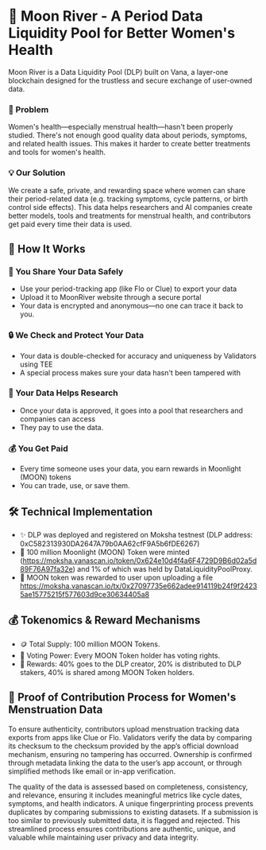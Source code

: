 # 🌙 Moon River - A Period Data Liquidity Pool for Better Women's Health

Moon River is a Data Liquidity Pool (DLP) built on Vana, a layer-one blockchain designed for the trustless and secure exchange of user-owned data.

### 🤔 Problem

Women's health—especially menstrual health—hasn't been properly studied. There's not enough good quality data about periods, symptoms, and related health issues. This makes it harder to create better treatments and tools for women's health.

### 💡 Our Solution

We create a safe, private, and rewarding space where women can share their period-related data (e.g. tracking symptoms, cycle patterns, or birth control side effects). This data helps researchers and AI companies create better models, tools and treatments for menstrual health, and contributors get paid every time their data is used.

## 🚀 How It Works

### 📱 You Share Your Data Safely

- Use your period-tracking app (like Flo or Clue) to export your data
- Upload it to MoonRiver website through a secure portal
- Your data is encrypted and anonymous—no one can trace it back to you.

### 🔒 We Check and Protect Your Data

- Your data is double-checked for accuracy and uniqueness by Validators using TEE
- A special process makes sure your data hasn't been tampered with

### 🔬 Your Data Helps Research

- Once your data is approved, it goes into a pool that researchers and companies can access
- They pay to use the data.

### 💰 You Get Paid

- Every time someone uses your data, you earn rewards in Moonlight (MOON) tokens
- You can trade, use, or save them.

## 🛠️ Technical Implementation

- ✨ DLP was deployed and registered on Moksha testnest (DLP address: 0xC582313930DA2647A79b0AA62cfF9A5b6fDE6267)
- 🌟 100 million Moonlight (MOON) Token were minted (https://moksha.vanascan.io/token/0x624e10d4f4a6F4729D9B6d02a5d89F76A97fa32e) and 1% of which was held by DataLiquidityPoolProxy.
- 🎉 MOON token was rewarded to user upon uploading a file https://moksha.vanascan.io/tx/0x27097735e662adee914119b24f9f24235ae15775215f577603d9ce30634405a8

## 💰 Tokenomics & Reward Mechanisms

- 🪙 Total Supply: 100 million MOON Tokens.
- 🌟 Voting Power: Every MOON Token holder has voting rights.
- 🎁 Rewards: 40% goes to the DLP creator, 20% is distributed to DLP stakers, 40% is shared among MOON Token holders.

## 🌸 Proof of Contribution Process for Women's Menstruation Data

To ensure authenticity, contributors upload menstruation tracking data exports from apps like Clue or Flo. Validators verify the data by comparing its checksum to the checksum provided by the app’s official download mechanism, ensuring no tampering has occurred. Ownership is confirmed through metadata linking the data to the user’s app account, or through simplified methods like email or in-app verification. 

The quality of the data is assessed based on completeness, consistency, and relevance, ensuring it includes meaningful metrics like cycle dates, symptoms, and health indicators. A unique fingerprinting process prevents duplicates by comparing submissions to existing datasets. If a submission is too similar to previously submitted data, it is flagged and rejected. This streamlined process ensures contributions are authentic, unique, and valuable while maintaining user privacy and data integrity.

